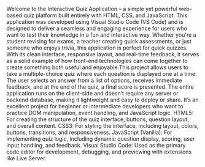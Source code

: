 Welcome to the Interactive Quiz Application – a simple yet powerful web-based quiz platform built entirely with HTML, CSS, and JavaScript. This application was developed using Visual Studio Code (VS Code) and is designed to deliver a seamless and engaging experience for users who want to test their knowledge in a fun and interactive way.
Whether you're a student revising for exams, a teacher creating quick assessments, or just someone who enjoys trivia, this application is perfect for quick quizzes. With its clean interface, responsive layout, and real-time feedback, it serves as a solid example of how front-end technologies can come together to create something both useful and enjoyable.This project allows users to take a multiple-choice quiz where each question is displayed one at a time. The user selects an answer from a list of options, receives immediate feedback, and at the end of the quiz, a final score is presented.
The entire application runs on the client-side and doesn’t require any server or backend database, making it lightweight and easy to deploy or share. It’s an excellent project for beginner or intermediate developers who want to practice DOM manipulation, event handling, and JavaScript logic.
HTML5: For creating the structure of the quiz interface, buttons, question layout, and overall content.
CSS3: For styling the interface, including layout, colors, buttons, transitions, and responsiveness.
JavaScript (Vanilla): For implementing quiz logic, including dynamic question display, scoring, user input handling, and feedback.
Visual Studio Code: Used as the primary code editor for development, debugging, and previewing with extensions like Live Server.
